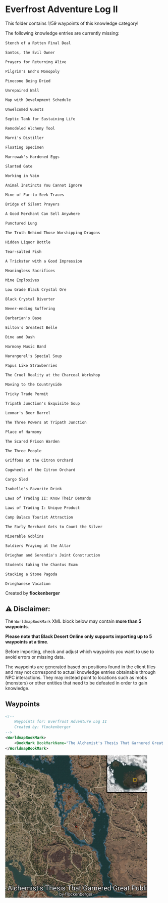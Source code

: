 # Everfrost Adventure Log II

This folder contains 1/59 waypoints of this knowledge category!

The following knowledge entries are currently missing: 

```
Stench of a Rotten Final Deal
```

```
Santos, the Evil Owner
```

```
Prayers for Returning Alive
```

```
Pilgrim's End's Monopoly
```

```
Pinecone Being Dried
```

```
Unrepaired Wall
```

```
Map with Development Schedule
```

```
Unwelcomed Guests
```

```
Septic Tank for Sustaining Life
```

```
Remodeled Alchemy Tool
```

```
Marni's Distiller
```

```
Floating Specimen
```

```
Murrowak's Hardened Eggs
```

```
Slanted Gate
```

```
Working in Vain
```

```
Animal Instincts You Cannot Ignore
```

```
Mine of Far-to-Seek Traces
```

```
Bridge of Silent Prayers
```

```
A Good Merchant Can Sell Anywhere
```

```
Punctured Lung
```

```
The Truth Behind Those Worshipping Dragons
```

```
Hidden Liquor Bottle
```

```
Tear-salted Fish
```

```
A Trickster with a Good Impression
```

```
Meaningless Sacrifices
```

```
Mine Explosives
```

```
Low Grade Black Crystal Ore
```

```
Black Crystal Diverter
```

```
Never-ending Suffering
```

```
Barbarian's Base
```

```
Eilton's Greatest Belle
```

```
Dine and Dash
```

```
Harmony Music Band
```

```
Narangerel's Special Soup
```

```
Papus Like Strawberries
```

```
The Cruel Reality at the Charcoal Workshop
```

```
Moving to the Countryside
```

```
Tricky Trade Permit
```

```
Tripath Junction's Exquisite Soup
```

```
Leomar's Beer Barrel
```

```
The Three Powers at Tripath Junction
```

```
Place of Harmony
```

```
The Scared Prison Warden
```

```
The Three People
```

```
Griffons at the Citron Orchard
```

```
Cogwheels of the Citron Orchard
```

```
Cargo Sled
```

```
Isobelle's Favorite Drink
```

```
Laws of Trading II: Know Their Demands
```

```
Laws of Trading I: Unique Product
```

```
Camp Balacs Tourist Attraction
```

```
The Early Merchant Gets to Count the Silver
```

```
Miserable Goblins
```

```
Soldiers Praying at the Altar
```

```
Drieghan and Serendia's Joint Construction
```

```
Students taking the Chantus Exam
```

```
Stacking a Stone Pagoda
```

```
Drieghanese Vacation
```


Created by **flockenberger**

## ⚠️ Disclaimer:
The `WorldmapBookMark` XML block below may contain **more than 5 waypoints**.

**Please note that Black Desert Online only supports importing up to 5 waypoints at a time**.

Before importing, check and adjust which waypoints you want to use to avoid errors or missing data.

The waypoints are generated based on positions found in the client files and may not correspond to actual knowledge entries obtainable through NPC interactions.
They may instead point to locations such as mobs (monsters) or other entities that need to be defeated in order to gain knowledge.

## Waypoints
```xml
<!--
    Waypoints for: Everfrost Adventure Log II
    Created by: flockenberger
-->
<WorldmapBookMark>
    <BookMark BookMarkName="The Alchemist's Thesis That Garnered Great Publicity" PosX="358469.0" PosY="-5103.02001953125" PosZ="-71775.703125" />
</WorldmapBookMark>
```

<img src="./Everfrost Adventure Log II_The Alchemist's Thesis That Garnered Great Publicity_Preview.webp" width="450"/> 